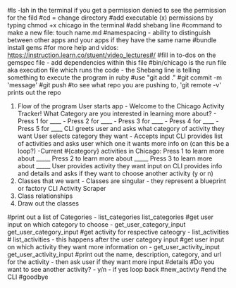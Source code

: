 #ls -lah in the terminal if you get a permission denied to see the permission for the fild 
#cd = change directory
#add executable (x) permissions by typing chmod +x chicago in the terminal
#add shebang line 
#command to make a new file: touch name.md
#namespacing - ability to distinguish between other apps and your apps if they have the same name
#bundle install gems
#for more help and vidos: https://instruction.learn.co/stuent/video_lectures#/
#fill in to-dos on the gemspec file - add dependencies within this file
#bin/chicago is the run file aka execution file which runs the code - the Shebang line is telling something to execute the program in ruby 
#use "git add ."
#git commit -m 'message'
#git push
#to see what repo you are pushing to, 'git remote -v' prints out the repo

1. Flow of the program
    User starts app 
        - Welcome to the Chicago Activity Tracker! What Category are you interested in learning more about? 
        - Press 1 for ____
        - Press 2 for ____
        - Press 3 for ____
        - Press 4 for ____
        - Press 5 for ____
    CLI greets user and asks what category of activity they want
    User selects category they want - Accepts input
    CLI provides list of activities and asks user which one it wants more info on (can this be a loop?)
      -Current #{category} activities in Chicago: 
        Press 1 to learn more about _____
        Press 2 to learn more about _____
        Press 3 to learn more about _____
    User provides activity they want input on
    CLI provides info and details and asks if they want to choose another activity (y or n)
2. Classes that we want - Classes are singular - they represent a blueprint or factory
    CLI
    Activity
    Scraper
3. Class relationships
4. Draw out the classes



#print out a list of Categories - list_categories
        list_categories
        #get user input on which category to choose - get_user_category_input
        get_user_category_input
        #get activity for respective cateogry - list_activities
        # list_activities - this happens after the user category input
        #get user input on which activity they want more information on - get_user_activity_input
        get_user_activity_input
        #print out the name, description, category, and url for the activity - then ask user if they want more input
        #details
        #Do you want to see another activity? - y/n - if yes loop back 
        #new_activty
        #end the CLI
        #goodbye